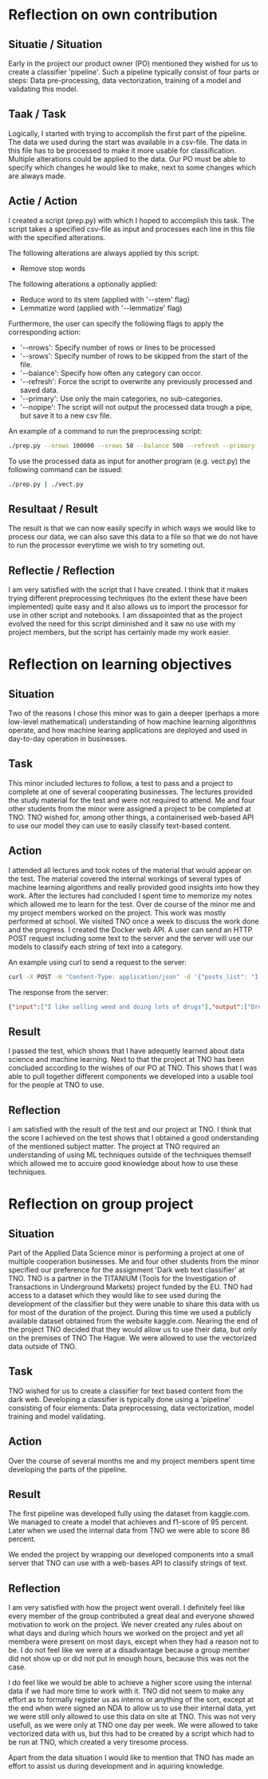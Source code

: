 # Reflection on own contribution
## Situatie / Situation
Early in the project our product owner (PO) mentioned they wished for us to create a classifier 'pipeline'. Such a pipeline typically consist of four parts or steps: Data pre-processing, data vectorization, training of a model and validating this model.

## Taak / Task
Logically, I started with trying to accomplish the first part of the pipeline. The data we used during the start was available in a csv-file. The data in this file has to be processed to make it more usable for classification. Multiple alterations could be applied to the data. Our PO must be able to specify which changes he would like to make, next to some changes which are always made.

## Actie / Action
I created a script (prep.py) with which I hoped to accomplish this task. The script takes a specified csv-file as input and processes each line in this file with the specified alterations.

The following alterations are always applied by this script:
- Remove stop words

The following alterations a optionally applied:
- Reduce word to its stem (applied with '--stem' flag)
- Lemmatize word (applied with '--lemmatize' flag)

Furthermore, the user can specify the following flags to apply the corresponding action:
- '--nrows': Specify number of rows or lines to be processed
- '--srows': Specify number of rows to be skipped from the start of the file.
- '--balance': Specify how often any category can occor.
- '--refresh': Force the script to overwrite any previously processed and saved data.
- '--primary': Use only the main categories, no sub-categories.
- '--nopipe': The script will not output the processed data trough a pipe, but save it to a new csv file.

An example of a command to run the preprocessing script:
```bash
./prep.py --nrows 100000 --srows 50 --balance 500 --refresh --primary --lemmatize --nopipe
```

To use the processed data as input for another program (e.g. vect.py) the following command can be issued:
```bash
./prep.py | ./vect.py
```

## Resultaat / Result
The result is that we can now easily specify in which ways we would like to process our data, we can also save this data to a file so that we do not have to run the processor everytime we wish to try someting out. 

## Reflectie / Reflection
I am very satisfied with the script that I have created. I think that it makes trying different preprocessing techniques (to the extent these have been implemented) quite easy and it also allows us to import the processor for use in other script and notebooks. I am dissapointed that as the project evolved the need for this script diminished and it saw no use with my project members, but the script has certainly made my work easier.

# Reflection on learning objectives
## Situation
Two of the reasons I chose this minor was to gain a deeper (perhaps a more low-level mathematical) understanding of how machine learning algorithms operate, and how machine learing applications are deployed and used in day-to-day operation in businesses.

## Task
This minor included lectures to follow, a test to pass and a project to complete at one of several cooperating businesses. The lectures provided the study material for the test and were not required to attend. Me and four other students from the minor were assigned a project to be completed at TNO. TNO wished for, among other things, a containerised web-based API to use our model they can use to easily classify text-based content.

## Action
I attended all lectures and took notes of the material that would appear on the test. The material covered the internal workings of several types of machine learning algorithms and really provided good insights into how they work. After the lectures had concluded I spent time to memorize my notes which allowed me to learn for the test.
Over de course of the minor me and my project members worked on the project. This work was mostly performed at school. We visited TNO once a week to discuss the work done and the progress. I created the Docker web API. A user can send an HTTP POST request including some text to the server and the server will use our models to classify each string of text into a category.

An example using curl to send a request to the server:
```bash
curl -X POST -H "Content-Type: application/json" -d '{"posts_list": "I like selling weed and doing lots of drugs"}' http://localhost:5050/predict_class
```

The response from the server:
```json
{"input":["I like selling weed and doing lots of drugs"],"output":["Drugs & Chemicals"]}
```

## Result
I passed the test, which shows that I have adequetly learned about data science and machine learning. Next to that the project at TNO has been concluded according to the wishes of our PO at TNO. This shows that I was able to pull together different components we developed into a usable tool for the people at TNO to use.

## Reflection
I am satisfied with the result of the test and our project at TNO. I think that the score I achieved on the test shows that I obtained a good onderstanding of the mentioned subject matter. The project at TNO required an understanding of using ML techniques outside of the techniques themself which allowed me to accuire good knowledge about how to use these techniques.

# Reflection on group project
## Situation
Part of the Applied Data Science minor is performing a project at one of multiple cooperation businesses. Me and four other students from the minor specified our preference for the assignment 'Dark web text classifier' at TNO. TNO is a partner in the TITANIUM (Tools for the Investigation of Transactions in Underground Markets) project funded by the EU. TNO had access to a dataset which they would like to see used during the development of the classifier but they were unable to share this data with us for most of the duration of the project. During this time we used a publicly available dataset obtained from the website kaggle.com. Nearing the end of the project TNO decided that they would allow us to use their data, but only on the premises of TNO The Hague. We were allowed to use the vectorized data outside of TNO.

## Task
TNO wished for us to create a classifier for text based content from the dark web. Developing a classifier is typically done using a 'pipeline' consisting of four elements: Data preprocessing, data vectorization, model training and model validating.

## Action
Over the course of several months me and my project members spent time developing the parts of the pipeline. 

## Result
The first pipeline was developed fully using the dataset from kaggle.com. We managed to create a model that achieves and f1-score of 95 percent. Later when we used the internal data from TNO we were able to score 86 percent.

We ended the project by wrapping our developed components into a small server that TNO can use with a web-bases API to classify strings of text.

## Reflection
I am very satisfied with how the project went overall. I definitely feel like every member of the group contributed a great deal and everyone showed motivation to work on the project. We never created any rules about on what days and during which hours we worked on the project and yet all membera were present on most days, except when they had a reason not to be. I do not feel like we were at a disadvantage because a group member did not show up or did not put in enough hours, because this was not the case.

I do feel like we would be able to achieve a higher score using the internal data if we had more time to work with it. TNO did not seem to make any effort as to formally register us as interns or anything of the sort, except at the end when were signed an NDA to allow us to use their internal data, yet we were still only allowed to use this data on site at TNO. This was not very usefull, as we were only at TNO one day per week. We were allowed to take vectorized data with us, but this had to be created by a script which had to be run at TNO, which created a very tiresome process.

Apart from the data situation I would like to mention that TNO has made an effort to assist us during development and in aquiring knowledge.